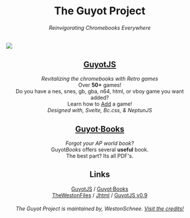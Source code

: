<h1 align="center">The Guyot Project</h1>
<h6 align="center">Reinvigorating Chromebooks Everywhere</h6>
<img src="https://classicmc-studios.github.io/guyot/duck.png"/>
<h2 align="center"><a href="https://guyotjs.github.io">GuyotJS</a></h2>
<p align="center">
<em>Revitalizing the chromebooks with Retro games</em><br/>
Over <b>50+</b> games!<br/>
Do you have a nes, snes, gb, gba, n64, html, or vboy game you want added?<br/>
Learn how to <a href="https://github.com/guyotJs/Emulator-creation">Add</a> a game!<br/>
<em>Designed with, Svelte, Bc.css, & NeptunJS</em>
</p>
<h2 align="center"><a href="https://guyotjs.github.io/books">Guyot·Books</a></h2>
<p align="center">
<em>Forgot your AP world book?</em><br/>
Guyot<em>Books</em> offers several <b>useful</b> book.<br/>
The best part? Its all PDF's. 
</p>
<h2 align="center">Links</h2>
<p align="center">
  <a href="https://guyotjs.github.io">GuyotJS</a> / 
  <a href="https://guyotjs.github.io/books">Guyot·Books</a><br/>
  <a href="https://github.com/guyotJs/twf/">TheWestonFiles</a> / 
  <a href="https://guyotjs.github.io/Jhtml/">Jhtml</a> / 
  <a href="https://guyotjs.github.io/original">GuyotJS v0.9</a>
  <h6 align="center">The Guyot Project is maintained by, WestonSchnee. <a href="https://guyotjs.github.io/credits">Visit the credits!</a></h6>
</p>
